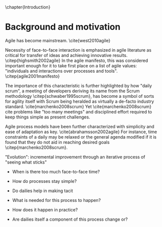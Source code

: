 
\chapter{Introduction}

# Background and motivation

Agile has become mainstream. \cite{west2010agile}

Necessity of face-to-face interaction is emphasized in agile literature as critical for transfer of ideas and achieving innovative results. \citep{highsmith2002agile} In the agile manifesto, this was considered important enough for it to take first place on a list of agile values: "individuals and interactions over processes and tools". \citep{agile2001manifesto}

The importance of this characteristic is further highlighted by how "daily scrum", a meeting of developers deriving its name from the Scrum methodology \citep{schwaber1995scrum}, has become a symbol of sorts for agility itself with Scrum being heralded as virtually a de-facto industry standard. \cite{marchenko2008scrum} Yet \cite{marchenko2008scrum} cite problems like "too many meetings" and disciplined effort required to keep things simple as present challenges.

Agile process models have been further characterized with simplicity and ease of adaptation as key. \cite{abrahamsson2002agile} For instance, time constraints of a daily may be relaxed or the general agenda modified if it is found that they do not aid in reaching desired goals \citep{marchenko2008scrum}.

"Evolution": incremental improvement through an iterative process of "seeing what sticks"


- When is there too much face-to-face time?
- How do processes stay simple?
- Do dailies help in making tacit

- What is needed for this process to happen?
- How does it happen in practice?
- Are dailies itself a component of this process change or?
